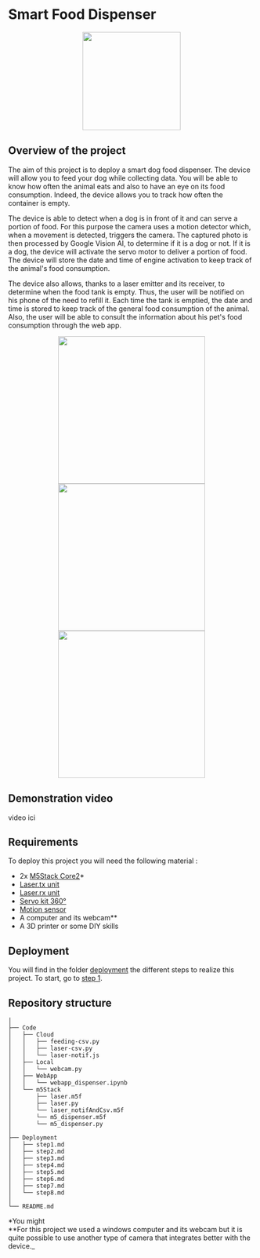 # Smart Food Dispenser

<p align="center">
<img height=200 src="https://github.com/stefarine/smart_food_dispenser/assets/57952280/39dfd7f3-636c-497f-b9ed-0b117d1bd692">
</p>

## Overview of the project

The aim of this project is to deploy a smart dog food dispenser. The device will allow you to feed your dog while collecting data. You will be able to know how often the animal eats and also to have an eye on its food consumption. Indeed, the device allows you to track how often the container is empty.

The device is able to detect when a dog is in front of it and can serve a portion of food. For this purpose the camera uses a motion detector which, when a movement is detected, triggers the camera. The captured photo is then processed by Google Vision AI, to determine if it is a dog or not. If it is a dog, the device will activate the servo motor to deliver a portion of food. The device will store the date and time of engine activation to keep track of the animal's food consumption.

The device also allows, thanks to a laser emitter and its receiver, to determine when the food tank is empty. Thus, the user will be notified on his phone of the need to refill it. Each time the tank is emptied, the date and time is stored to keep track of the general food consumption of the animal. Also, the user will be able to consult the information about his pet's food consumption through the web app.

<p align="center">
  <img height=300 src="https://github.com/stefarine/smart_food_dispenser/assets/57952280/d48da7a2-96c2-40ad-a09d-d163a3620da6">
  <img height=300 src="https://github.com/stefarine/smart_food_dispenser/assets/57952280/ad956444-dc7e-4a02-a683-fea8ec37974b">
  <img height=300 src="https://github.com/stefarine/smart_food_dispenser/assets/57952280/a52f4d9c-2f0d-4bfa-910a-28dbccf2476a">
</p>


## Demonstration video

video ici

## Requirements

To deploy this project you will need the following material : 

- 2x [M5Stack Core2](https://shop.m5stack.com/products/m5stack-core2-esp32-iot-development-kit)*
- [Laser.tx unit](https://shop.m5stack.com/products/laser-tx-unit)
- [Laser.rx unit](https://shop.m5stack.com/products/laser-rx-unit)
- [Servo kit 360°](https://shop.m5stack.com/products/servo-kit-360)
- [Motion sensor](https://shop.m5stack.com/products/pir-module)
- A computer and its webcam**
- A 3D printer or some DIY skills

## Deployment

You will find in the folder [deployment](Deployment) the different steps to realize this project. To start, go to [step 1](Deployment/step1.md).

## Repository structure
```
│
├── Code
│   ├── Cloud
│   │   ├── feeding-csv.py
│   │   ├── laser-csv.py
│   │   └── laser-notif.js
│   ├── Local
│   │   └── webcam.py
│   ├── WebApp
│   │   └── webapp_dispenser.ipynb
│   └── m5Stack
│       ├── laser.m5f
│       ├── laser.py
│       └── laser_notifAndCsv.m5f
│       └── m5_dispenser.m5f
│       └── m5_dispenser.py
│
├── Deployment
│   ├── step1.md
│   ├── step2.md
│   ├── step3.md
│   ├── step4.md
│   ├── step5.md
│   ├── step6.md
│   ├── step7.md
│   └── step8.md
│
└── README.md
```
*You might </br>
**For this project we used a windows computer and its webcam but it is quite possible to use another type of camera that integrates better with the device._
